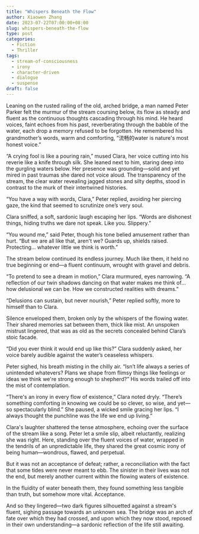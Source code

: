 ```yaml
---
title: "Whispers Beneath the Flow"
author: Xiaowen Zhang
date: 2023-07-22T07:00:00+08:00
slug: whispers-beneath-the-flow
type: post
categories:
  - Fiction
  - Thriller
tags:
  - stream-of-consciousness
  - irony
  - character-driven
  - dialogue
  - suspense
draft: false
---
```


Leaning on the rusted railing of the old, arched bridge, a man named Peter Parker felt the murmur of the stream coursing below, its flow as steady and fluent as the continuous thoughts cascading through his mind. He heard voices, faint echoes from his past, reverberating through the babble of the water, each drop a memory refused to be forgotten. He remembered his grandmother’s words, warm and comforting, “流畅的water is nature's most honest voice.” 

“A crying fool is like a pouring rain,” mused Clara, her voice cutting into his reverie like a knife through silk. She leaned next to him, staring deep into the gurgling waters below. Her presence was grounding—solid and yet mired in past traumas she dared not voice aloud. The transparency of the stream, the clear water revealing jagged stones and silty depths, stood in contrast to the murk of their intertwined histories.

“You have a way with words, Clara,” Peter replied, avoiding her piercing gaze, the kind that seemed to scrutinize one’s very soul.

Clara sniffed, a soft, sardonic laugh escaping her lips. “Words are dishonest things, hiding truths we dare not speak. Like you. Slippery.”

“You wound me,” said Peter, though his tone belied amusement rather than hurt. “But we are all like that, aren't we? Guards up, shields raised. Protecting… whatever little we think is worth.”

The stream below continued its endless journey. Much like them, it held no true beginning or end—a fluent continuum, wrought with gravel and debris.

“To pretend to see a dream in motion,” Clara murmured, eyes narrowing. “A reflection of our twin shadows dancing on that water makes me think of... how delusional we can be. How we constructed realities with dreams.”

“Delusions can sustain, but never nourish,” Peter replied softly, more to himself than to Clara.

Silence enveloped them, broken only by the whispers of the flowing water. Their shared memories sat between them, thick like mist. An unspoken mistrust lingered, that was as old as the secrets concealed behind Clara’s stoic facade.

“Did you ever think it would end up like this?” Clara suddenly asked, her voice barely audible against the water’s ceaseless whispers.

Peter sighed, his breath misting in the chilly air. “Isn’t life always a series of unintended whatevers? Plans we shape from flimsy things like feelings or ideas we think we're strong enough to shepherd?” His words trailed off into the mist of contemplation.

“There's an irony in every flow of existence,” Clara noted dryly. “There’s something comforting in knowing we could be so clever, so wise, and yet—so spectacularly blind.” She paused, a wicked smile gracing her lips. “I always thought the punchline was the life we end up living.”

Clara's laughter shattered the tense atmosphere, echoing over the surface of the stream like a song. Peter let a smile slip, albeit reluctantly, realizing she was right. Here, standing over the fluent voices of water, wrapped in the tendrils of an unpredictable life, they shared the great cosmic irony of being human—wondrous, flawed, and perpetual.

But it was not an acceptance of defeat; rather, a reconciliation with the fact that some tides were never meant to ebb. The sinister in their lives was not the end, but merely another current within the flowing waters of existence.

In the fluidity of water beneath them, they found something less tangible than truth, but somehow more vital. Acceptance.

And so they lingered—two dark figures silhouetted against a stream's fluent, sighing passage towards an unknown sea. The bridge was an arch of fate over which they had crossed, and upon which they now stood, reposed in their own understanding—a sardonic reflection of the life still awaiting. 
